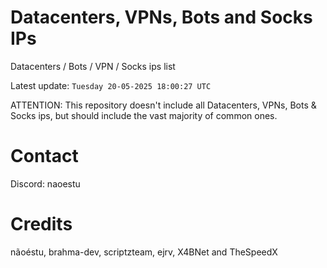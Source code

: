 # Datacenters, VPNs, Bots and Socks IPs
 
Datacenters / Bots / VPN / Socks ips list

Latest update: `Tuesday 20-05-2025 18:00:27 UTC` 

ATTENTION: This repository doesn't include all Datacenters, VPNs, Bots & Socks ips, 
but should include the vast majority of common ones.

# Contact
Discord: naoestu

# Credits
nãoéstu, brahma-dev, scriptzteam, ejrv, X4BNet and TheSpeedX
